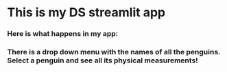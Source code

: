 # This is my DS streamlit app #
### Here is what happens in my app: ###
### There is a drop down menu with the names of all the penguins. Select a penguin and see all its physical measurements! ##